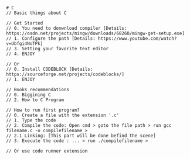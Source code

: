     # C
    // Basic things about C

    // Get Started
    // 0. You need to donwnload compiler [Details: https://osdn.net/projects/mingw/downloads/68260/mingw-get-setup.exe]
    // 1. Configure the path [Details: https://www.youtube.com/watch?v=Ubfgi4NoTPk]
    // 3. Setting your favorite text editor
    // 4. ENJOY

    // Or
    // 0. Install CODEBLOCK [Details: https://sourceforge.net/projects/codeblocks/]
    // 1. ENJOY

    // Books recommendations
    // 0. Biggining C
    // 2. How to C Program

    // How to run first program?
    // 0. Create a file with the extension '.c'
    // 1. Type the code
    // 2. Compile the code: Open cmd > goto the file path > run gcc filename.c -o compilefilename >
    // 2.1 Linking: [This part will be done befind the scene]
    // 3. Execute the code : ... > run ./compilefilename >

    // Or use code runner extension
